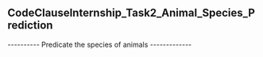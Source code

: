 ## CodeClauseInternship_Task2_Animal_Species_Prediction

 ---------- Predicate the species of animals -------------

